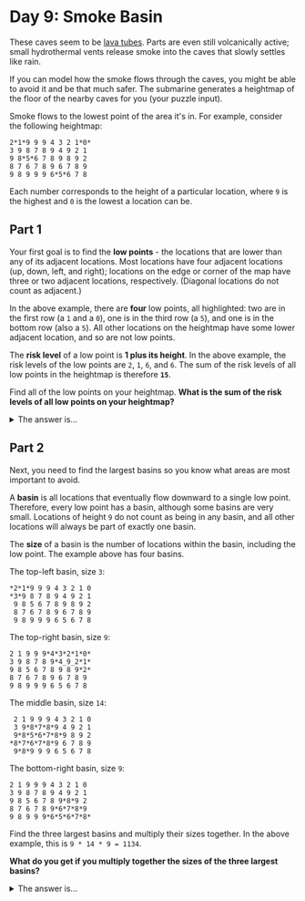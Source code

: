 # Day 9: Smoke Basin

These caves seem to be [lava tubes](https://en.wikipedia.org/wiki/Lava_tube). Parts are even still volcanically active; small hydrothermal vents release smoke into the caves that slowly settles like rain.

If you can model how the smoke flows through the caves, you might be able to avoid it and be that much safer. The submarine generates a heightmap of the floor of the nearby caves for you (your puzzle input).

Smoke flows to the lowest point of the area it's in. For example, consider the following heightmap:

```
2*1*9 9 9 4 3 2 1*0*
3 9 8 7 8 9 4 9 2 1
9 8*5*6 7 8 9 8 9 2
8 7 6 7 8 9 6 7 8 9
9 8 9 9 9 6*5*6 7 8
```

Each number corresponds to the height of a particular location, where `9` is the highest and `0` is the lowest a location can be.

## Part 1

Your first goal is to find the **low points** - the locations that are lower than any of its adjacent locations. Most locations have four adjacent locations (up, down, left, and right); locations on the edge or corner of the map have three or two adjacent locations, respectively. (Diagonal locations do not count as adjacent.)

In the above example, there are **four** low points, all highlighted: two are in the first row (a `1` and a `0`), one is in the third row (a `5`), and one is in the bottom row (also a `5`). All other locations on the heightmap have some lower adjacent location, and so are not low points.

The **risk level** of a low point is **1 plus its height**. In the above example, the risk levels of the low points are `2`, `1`, `6`, and `6`. The sum of the risk levels of all low points in the heightmap is therefore **`15`**.

Find all of the low points on your heightmap. **What is the sum of the risk levels of all low points on your heightmap?**

<details>
  <summary>The answer is...</summary>

  `508`
</details>

## Part 2

Next, you need to find the largest basins so you know what areas are most important to avoid.

A **basin** is all locations that eventually flow downward to a single low point. Therefore, every low point has a basin, although some basins are very small. Locations of height `9` do not count as being in any basin, and all other locations will always be part of exactly one basin.

The **size** of a basin is the number of locations within the basin, including the low point. The example above has four basins.

The top-left basin, size `3`:

```
*2*1*9 9 9 4 3 2 1 0
*3*9 8 7 8 9 4 9 2 1
 9 8 5 6 7 8 9 8 9 2
 8 7 6 7 8 9 6 7 8 9
 9 8 9 9 9 6 5 6 7 8
```

The top-right basin, size `9`:

```
2 1 9 9 9*4*3*2*1*0*
3 9 8 7 8 9*4_9_2*1*
9 8 5 6 7 8 9 8 9*2*
8 7 6 7 8 9 6 7 8 9
9 8 9 9 9 6 5 6 7 8
```
The middle basin, size `14`:

```
 2 1 9 9 9 4 3 2 1 0
 3 9*8*7*8*9 4 9 2 1
 9*8*5*6*7*8*9 8 9 2
*8*7*6*7*8*9 6 7 8 9
 9*8*9 9 9 6 5 6 7 8
```

The bottom-right basin, size `9`:

```
2 1 9 9 9 4 3 2 1 0
3 9 8 7 8 9 4 9 2 1
9 8 5 6 7 8 9*8*9 2
8 7 6 7 8 9*6*7*8*9
9 8 9 9 9*6*5*6*7*8*
```

Find the three largest basins and multiply their sizes together. In the above example, this is `9 * 14 * 9 = 1134`.

**What do you get if you multiply together the sizes of the three largest basins?**

<details>
  <summary>The answer is...</summary>

  `1564640`
</details>

